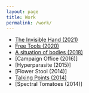```yaml
---
layout: page
title: Work
permalink: /work/
---
```

- [The Invisible Hand (2021)](the-invisible-hand)
- [Free Tools (2020)](free-tools)
- [A situation of bodies (2018)](a-situation-of-bodies)
- [Campaign Office (2016)]
- [Hyperparasite (2015)]
- [Flower Stool (2014)]
- [Talking Points (2014)](talking-points)
- [Spectral Tomatoes (2014)]
